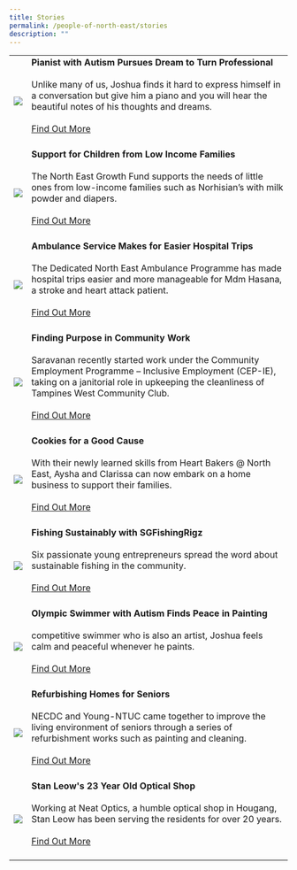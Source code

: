 ```yaml
---
title: Stories
permalink: /people-of-north-east/stories
description: ""
---
```

|  | |
| -------- | -------- |
| ![](/images/SGFishingRigz.png)     | **Pianist with Autism Pursues Dream to Turn Professional** <br/><br/>Unlike many of us, Joshua finds it hard to express himself in a conversation but give him a piano and you will hear the beautiful notes of his thoughts and dreams. <br/><br/> [Find Out More](/people-of-north-east/pianist-with-autism-pursues-dream-to-turn-professional)<br/><br/>
| ![](/images/SGFishingRigz.png)     | **Support for Children from Low Income Families**<br/><br/> The North East Growth Fund supports the needs of little ones from low-income families such as Norhisian’s with milk powder and diapers. <br/><br/> [Find Out More](/people-of-north-east/support-for-children-from-low-income-families)<br/><br/>
| ![](/images/SGFishingRigz.png)     | **Ambulance Service Makes for Easier Hospital Trips**<br/><br/>The Dedicated North East Ambulance Programme has made hospital trips easier and more manageable for Mdm Hasana, a stroke and heart attack patient. <br/><br/> [Find Out More](/people-of-north-east/ambulance-service-makes-for-easier-hospital-trips)<br/><br/>
| ![](/images/SGFishingRigz.png)     | **Finding Purpose in Community Work** <br/><br/>Saravanan recently started work under the Community Employment Programme – Inclusive Employment (CEP-IE), taking on a janitorial role in upkeeping the cleanliness of Tampines West Community Club. <br/><br/> [Find Out More](/people-of-north-east/finding-purpose-in-community-work)<br/><br/>
| ![](/images/SGFishingRigz.png)     | **Cookies for a Good Cause**<br/><br/>With their newly learned skills from Heart Bakers @ North East, Aysha and Clarissa can now embark on a home business to support their families. <br/><br/> [Find Out More](/people-of-north-east/cookies-for-a-good-cause)<br/><br/>
| ![](/images/SGFishingRigz.png)     | **Fishing Sustainably with SGFishingRigz**<br/><br/>Six passionate young entrepreneurs spread the word about sustainable fishing in the community. <br/><br/> [Find Out More](/people-of-north-east/fishing-sustainably-with-sgfishingrigz)<br/><br/>
| ![](/images/SGFishingRigz.png)     | **Olympic Swimmer with Autism Finds Peace in Painting**<br/><br/> competitive swimmer who is also an artist, Joshua feels calm and peaceful whenever he paints. <br/><br/> [Find Out More](/people-of-north-east/olympic-swimmer-with-autism-finds-peace-in-painting)<br/><br/>
| ![](/images/SGFishingRigz.png)     | **Refurbishing Homes for Seniors**<br/><br/>NECDC and Young-NTUC came together to improve the living environment of seniors through a series of refurbishment works such as painting and cleaning. <br/><br/> [Find Out More](/people-of-north-east/refurbishing-homes-for-seniors)<br/><br/>
| ![](/images/SGFishingRigz.png)     | **Stan Leow's 23 Year Old Optical Shop**<br/><br/>Working at Neat Optics, a humble optical shop in Hougang, Stan Leow has been serving the residents for over 20 years. <br/><br/> [Find Out More](/people-of-north-east/stan-leow-23-year-old-optical-shop)<br/><br/>
